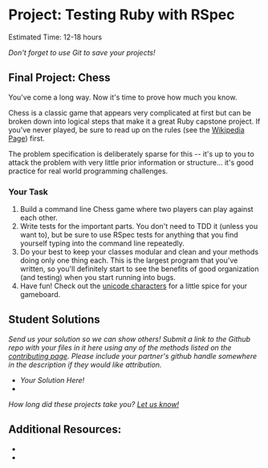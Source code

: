 # Project: Testing Ruby with RSpec
Estimated Time: 12-18 hours

*Don't forget to use Git to save your projects!*

## Final Project: Chess

You've come a long way.  Now it's time to prove how much you know.  

Chess is a classic game that appears very complicated at first but can be broken down into logical steps that make it a great Ruby capstone project.  If you've never played, be sure to read up on the rules (see the [Wikipedia Page](http://en.wikipedia.org/wiki/Chess)) first.

The problem specification is deliberately sparse for this -- it's up to you to attack the problem with very little prior information or structure... it's good practice for real world programming challenges.


### Your Task

1. Build a command line Chess game where two players can play against each other.
2. Write tests for the important parts.  You don't need to TDD it (unless you want to), but be sure to use RSpec tests for anything that you find yourself typing into the command line repeatedly.
3. Do your best to keep your classes modular and clean and your methods doing only one thing each.  This is the largest program that you've written, so you'll definitely start to see the benefits of good organization (and testing) when you start running into bugs.
4. Have fun!  Check out the [unicode characters](http://en.wikipedia.org/wiki/Chess_symbols_in_Unicode) for a little spice for your gameboard.

## Student Solutions

*Send us your solution so we can show others! Submit a link to the Github repo with your files in it here using any of the methods listed on the [contributing page](/curriculum/contributing.md).  Please include your partner's github handle somewhere in the description if they would like attribution.*

* *Your Solution Here!*
* 


*How long did these projects take you?  [Let us know!](mailto:curriculum@theodinproject.com)*


## Additional Resources:
* 
* 

